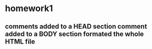 # homework1
comments added to a HEAD section
comment added to a BODY section
formated the whole HTML file
---------------------------
